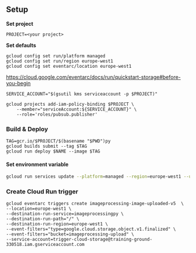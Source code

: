 ## Setup

**Set project**

```
PROJECT=<your project>
```

**Set defaults**

```
gcloud config set run/platform managed
gcloud config set run/region europe-west1
gcloud config set eventarc/location europe-west1
```

https://cloud.google.com/eventarc/docs/run/quickstart-storage#before-you-begin
```
SERVICE_ACCOUNT="$(gsutil kms serviceaccount -p $PROJECT)"

gcloud projects add-iam-policy-binding $PROJECT \
    --member="serviceAccount:${SERVICE_ACCOUNT}" \
    --role='roles/pubsub.publisher'
```

### Build & Deploy

```
TAG=gcr.io/$PROJECT/$(basename "$PWD")py
gcloud builds submit --tag $TAG
gcloud run deploy $NAME --image $TAG
```

#### Set environment variable

```bash
gcloud run services update --platform=managed --region=europe-west1 --update-env-vars NAME=Magnus
```

### Create Cloud Run trigger

```
gcloud eventarc triggers create imageprocessing-image-uploaded-v5  \
--location=europe-west1 \
--destination-run-service=imageprocessingpy \
--destination-run-path="/" \
--destination-run-region=europe-west1 \
--event-filters="type=google.cloud.storage.object.v1.finalized" \
--event-filters="bucket=imageprocessing-upload" \
--service-account=trigger-cloud-storage@training-ground-330518.iam.gserviceaccount.com
```

